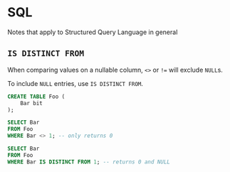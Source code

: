 # SQL

Notes that apply to Structured Query Language in general

## `IS DISTINCT FROM`

When comparing values on a nullable column, `<>` or `!=` will exclude `NULL`s.

To include `NULL` entries, use `IS DISTINCT FROM`.

```sql
CREATE TABLE Foo (
    Bar bit
);

SELECT Bar
FROM Foo
WHERE Bar <> 1; -- only returns 0

SELECT Bar
FROM Foo
WHERE Bar IS DISTINCT FROM 1; -- returns 0 and NULL
```
